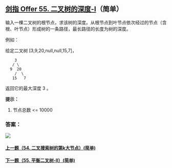 ## [剑指 Offer 55. 二叉树的深度-I](https://leetcode-cn.com/problems/er-cha-shu-de-shen-du-lcof/)（简单）

输入一棵二叉树的根节点，求该树的深度。从根节点到叶节点依次经过的节点（含根、叶节点）形成树的一条路径，最长路径的长度为树的深度。

例如：

给定二叉树 [3,9,20,null,null,15,7]，

```
    3
   / \
  9  20
    /  \
   15   7
```

返回它的最大深度 3 。



**提示：**

1. 节点总数 <= 10000



### 答案：



![](https://img-blog.csdnimg.cn/20200807155236311.png)

#### [上一题（54. 二叉搜索树的第k大节点）(简单)](https://github.com/sdwwld/leetCode/blob/master/src/main/java/com/wld/java/offer/剑指Offer54.md)

#### [下一题（55. 平衡二叉树-II）(简单)](https://github.com/sdwwld/leetCode/blob/master/src/main/java/com/wld/java/offer/剑指Offer55-II.md)
